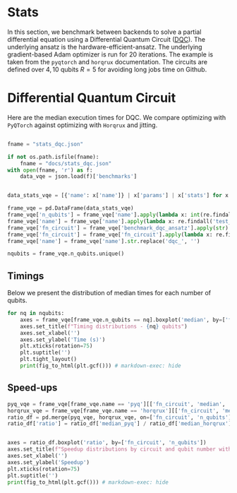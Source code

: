 # Stats

In this section, we benchmark between backends to solve a partial differential equation using a Differential Quantum Circuit ([DQC](https://arxiv.org/abs/2011.10395)). The underlying ansatz is the hardware-efficient-ansatz.
The underlying gradient-based Adam optimizer is run for $20$ iterations.
The example is taken from the `pyqtorch` and `horqrux` documentation.
The circuits are defined over $4, 10$ qubits $R=5$ for avoiding long jobs time on Github.


# Differential Quantum Circuit

Here are the median execution times for DQC. We compare optimizing with `PyQTorch` against optimizing with `Horqrux` and jitting.

```python exec="on" source="material-block" session="benchmarks"

fname = "stats_dqc.json"

if not os.path.isfile(fname):
    fname = "docs/stats_dqc.json"
with open(fname, 'r') as f:
    data_vqe = json.load(f)['benchmarks']


data_stats_vqe = [{'name': x['name']} | x['params'] | x['stats'] for x in data_vqe]

frame_vqe = pd.DataFrame(data_stats_vqe)
frame_vqe['n_qubits'] = frame_vqe['name'].apply(lambda x: int(re.findall('n:(.*)\\D:', x)[0]))
frame_vqe['name'] = frame_vqe['name'].apply(lambda x: re.findall('test_(.*)\\[', x)[0])
frame_vqe['fn_circuit'] = frame_vqe['benchmark_dqc_ansatz'].apply(str)
frame_vqe['fn_circuit'] = frame_vqe['fn_circuit'].apply(lambda x: re.findall('function (.*) at', x)[0])
frame_vqe['name'] = frame_vqe['name'].str.replace('dqc_', '')

nqubits = frame_vqe.n_qubits.unique()
```

## Timings

Below we present the distribution of median times for each number of qubits.

```python exec="on" source="material-block" session="benchmarks"
for nq in nqubits:
    axes = frame_vqe[frame_vqe.n_qubits == nq].boxplot('median', by=['fn_circuit', 'name'])
    axes.set_title(f"Timing distributions - {nq} qubits")
    axes.set_xlabel('')
    axes.set_ylabel('Time (s)')
    plt.xticks(rotation=75)
    plt.suptitle('')
    plt.tight_layout()
    print(fig_to_html(plt.gcf())) # markdown-exec: hide
```

## Speed-ups

```python exec="on" source="material-block" session="benchmarks"
pyq_vqe = frame_vqe[frame_vqe.name == 'pyq'][['fn_circuit', 'median', 'n_qubits']]
horqrux_vqe = frame_vqe[frame_vqe.name == 'horqrux'][['fn_circuit', 'median', 'n_qubits']]
ratio_df = pd.merge(pyq_vqe, horqrux_vqe, on=['fn_circuit', 'n_qubits'], suffixes=['_pyq', '_horqrux'])
ratio_df['ratio'] = ratio_df['median_pyq'] / ratio_df['median_horqrux']


axes = ratio_df.boxplot('ratio', by=['fn_circuit', 'n_qubits'])
axes.set_title(f"Speedup distributions by circuit and qubit number without shots")
axes.set_xlabel('')
axes.set_ylabel('Speedup')
plt.xticks(rotation=75)
plt.suptitle('')
print(fig_to_html(plt.gcf())) # markdown-exec: hide
```
